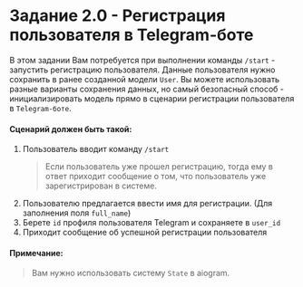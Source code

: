 # Задание 2.0 - Регистрация пользователя в Telegram-боте

В этом задании Вам потребуется при выполнении команды `/start` - запустить регистрацию пользователя.
Данные пользователя нужно сохранить в ранее созданной модели `User`. Вы можете использовать разные варианты сохранения данных, 
но самый безопасный способ - инициализировать модель прямо в сценарии регистрации пользователя в `Telegram-боте`.

#### Сценарий должен быть такой:
1. Пользователь вводит команду `/start`
    > Если пользователь уже прошел регистрацию, тогда ему в ответ приходит сообщение о том, что пользователь уже зарегистрирован в системе.
2. Пользователю предлагается ввести имя для регистрации. (Для заполнения поля `full_name`)
3. Берете `id` профиля пользователя Telegram и сохраняете в `user_id`
4. Приходит сообщение об успешной регистрации пользователя

#### Примечание:
> Вам нужно использовать систему `State` в aiogram. 